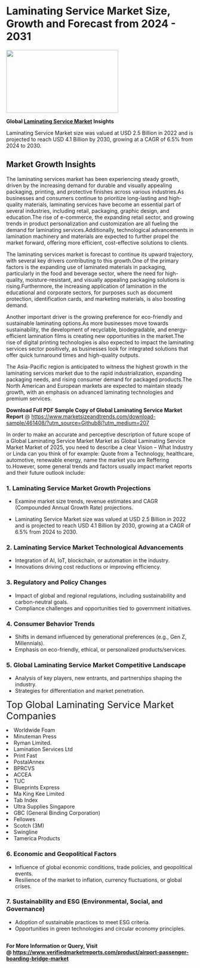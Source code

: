 <H1>Laminating Service Market Size, Growth and Forecast from 2024 - 2031</H1><img class="aligncenter size-medium wp-image-584254" src="https://thirdeyenews.in/wp-content/uploads/2024/09/Global-Market-Research-300x168.jpeg" alt="" width="300" height="168" /><p><strong>Global&nbsp;<a href="https://www.marketsizeandtrends.com/download-sample/461408/?utm_source=Github8j?utm_medium=207">Laminating Service Market</a> Insights</strong></p><p>Laminating Service Market size was valued at USD 2.5 Billion in 2022 and is projected to reach USD 4.1 Billion by 2030, growing at a CAGR of 6.5% from 2024 to 2030.</p><p><h2>Market Growth Insights</h2> <p>The laminating services market has been experiencing steady growth, driven by the increasing demand for durable and visually appealing packaging, printing, and protective finishes across various industries.As businesses and consumers continue to prioritize long-lasting and high-quality materials, laminating services have become an essential part of several industries, including retail, packaging, graphic design, and education.The rise of e-commerce, the expanding retail sector, and growing trends in product personalization and customization are all fueling the demand for laminating services.Additionally, technological advancements in lamination machinery and materials are expected to further propel the market forward, offering more efficient, cost-effective solutions to clients.</p> <p>The laminating services market is forecast to continue its upward trajectory, with several key drivers contributing to this growth.One of the primary factors is the expanding use of laminated materials in packaging, particularly in the food and beverage sector, where the need for high-quality, moisture-resistant, and visually appealing packaging solutions is rising.Furthermore, the increasing application of lamination in the educational and corporate sectors, for purposes such as document protection, identification cards, and marketing materials, is also boosting demand.</p> <p>Another important driver is the growing preference for eco-friendly and sustainable laminating options.As more businesses move towards sustainability, the development of recyclable, biodegradable, and energy-efficient lamination films is creating new opportunities in the market.The rise of digital printing technologies is also expected to impact the laminating services sector positively, as businesses look for integrated solutions that offer quick turnaround times and high-quality outputs.</p> <p>The Asia-Pacific region is anticipated to witness the highest growth in the laminating services market due to the rapid industrialization, expanding packaging needs, and rising consumer demand for packaged products.The North American and European markets are expected to maintain steady growth, with an emphasis on advanced laminating technologies and premium services.</p> <p><span class=""><strong>Download Full PDF Sample Copy of Global Laminating Service Market Report</strong> @ <a href="https://www.marketsizeandtrends.com/download-sample/461408/?utm_source=Github8j?utm_medium=207" target="_blank">https://www.marketsizeandtrends.com/download-sample/461408/?utm_source=Github8j?utm_medium=207</a></span></p><p>In order to make an accurate and perceptive description of future scope of a Global&nbsp;Laminating Service Market Market as Global&nbsp;Laminating Service Market Market of 2025, you need to describe a clear Vision &ndash; What Industry or Linda can you think of for example: Quote from a Technology, healthcare, automotive, renewable energy, name the market you are Reffering to.However, some general trends and factors usually impact market reports and their future outlook include:</p><h3>1.&nbsp;<strong>Laminating Service Market Growth Projections</strong></h3><ul><li>Examine market size trends, revenue estimates and CAGR (Compounded Annual Growth Rate) projections.</li><li><p>Laminating Service Market size was valued at USD 2.5 Billion in 2022 and is projected to reach USD 4.1 Billion by 2030, growing at a CAGR of 6.5% from 2024 to 2030.</p></li></ul><h3>2.&nbsp;<strong>Laminating Service Market Technological Advancements</strong></h3><ul><li>Integration of AI, IoT, blockchain, or automation in the industry.</li><li>Innovations driving cost reductions or improving efficiency.</li></ul><h3>3.&nbsp;<strong>Regulatory and Policy Changes</strong></h3><ul><li>Impact of global and regional regulations, including sustainability and carbon-neutral goals.</li><li>Compliance challenges and opportunities tied to government initiatives.</li></ul><h3>4.&nbsp;<strong>Consumer Behavior Trends</strong></h3><ul><li>Shifts in demand influenced by generational preferences (e.g., Gen Z, Millennials).</li><li>Emphasis on eco-friendly, ethical, or personalized products/services.</li></ul><h3>5.&nbsp;<strong>Global Laminating Service Market Competitive Landscape</strong></h3><ul><li>Analysis of key players, new entrants, and partnerships shaping the industry.</li><li>Strategies for differentiation and market penetration.</li></ul><p data-pm-slice="1 1 []"><span style="color: inherit; font-family: inherit; font-size: 25px;">Top Global Laminating Service Market Companies</span></p><div class="" data-test-id=""><p><li>Worldwide Foam</li><li> Minuteman Press</li><li> Ryman Limited.</li><li> Lamination Services Ltd</li><li> Print Fast</li><li> PostalAnnex</li><li> BPRCVS</li><li> ACCEA</li><li> TUC</li><li> Blueprints Express</li><li> Ma King Kee Limited</li><li> Tab Index</li><li> Ultra Supplies Singapore</li><li> GBC (General Binding Corporation)</li><li> Fellowes</li><li> Scotch (3M)</li><li> Swingline</li><li> Tamerica Products</li></p></div><h3>6.&nbsp;<strong>Economic and Geopolitical Factors</strong></h3><ul><li>Influence of global economic conditions, trade policies, and geopolitical events.</li><li>Resilience of the market to inflation, currency fluctuations, or global crises.</li></ul><h3>7.&nbsp;<strong>Sustainability and ESG (Environmental, Social, and Governance)</strong></h3><ul><li>Adoption of sustainable practices to meet ESG criteria.</li><li>Opportunities in green technologies and circular economy principles.</li></ul><h2><strong style="font-size: 14px;">For More Information or Query, Visit @&nbsp;</strong><a style="background-color: #ffffff; font-size: 14px;" href="https://www.marketsizeandtrends.com/report/laminating-service-market/" target="_blank">https://www.verifiedmarketreports.com/product/airport-passenger-boarding-bridge-market</a></h2>
